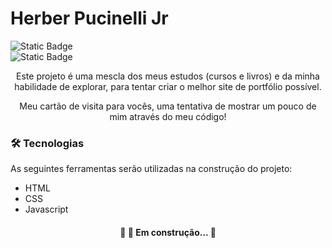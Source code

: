 # Herber Pucinelli Jr

![Static Badge](https://img.shields.io/badge/Status-In_Progress-blue)         
![Static Badge](https://img.shields.io/badge/Directly-From_Sumare-red)



<p align="center"> Este projeto é uma mescla dos meus estudos (cursos e livros) e da minha habilidade de explorar, para tentar criar o melhor site de portfólio possível.</p>
<p align="center"> Meu cartão de visita para vocês, uma tentativa de mostrar um pouco de mim através do meu código! </p>

### 🛠 Tecnologias

As seguintes ferramentas serão utilizadas na construção do projeto:

- HTML
- CSS
- Javascript

<h4 align="center"> 
	🚧  🚀 Em construção...  🚧
</h4>